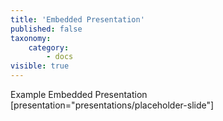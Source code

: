 ```yaml
---
title: 'Embedded Presentation'
published: false
taxonomy:
    category:
        - docs
visible: true
---
```


Example Embedded Presentation  
[presentation="presentations/placeholder-slide"]
